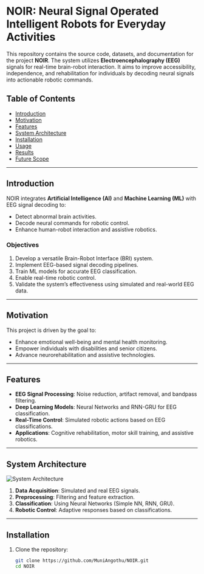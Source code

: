 # NOIR: Neural Signal Operated Intelligent Robots for Everyday Activities

This repository contains the source code, datasets, and documentation for the project **NOIR**. The system utilizes **Electroencephalography (EEG)** signals for real-time brain-robot interaction. It aims to improve accessibility, independence, and rehabilitation for individuals by decoding neural signals into actionable robotic commands.

## Table of Contents

- [Introduction](#introduction)
- [Motivation](#motivation)
- [Features](#features)
- [System Architecture](#system-architecture)
- [Installation](#installation)
- [Usage](#usage)
- [Results](#results)
- [Future Scope](#future-scope)


---

## Introduction

NOIR integrates **Artificial Intelligence (AI)** and **Machine Learning (ML)** with EEG signal decoding to:
- Detect abnormal brain activities.
- Decode neural commands for robotic control.
- Enhance human-robot interaction and assistive robotics.

### Objectives
1. Develop a versatile Brain-Robot Interface (BRI) system.
2. Implement EEG-based signal decoding pipelines.
3. Train ML models for accurate EEG classification.
4. Enable real-time robotic control.
5. Validate the system’s effectiveness using simulated and real-world EEG data.

---

## Motivation

This project is driven by the goal to:
- Enhance emotional well-being and mental health monitoring.
- Empower individuals with disabilities and senior citizens.
- Advance neurorehabilitation and assistive technologies.

---

## Features

- **EEG Signal Processing**: Noise reduction, artifact removal, and bandpass filtering.
- **Deep Learning Models**: Neural Networks and RNN-GRU for EEG classification.
- **Real-Time Control**: Simulated robotic actions based on EEG classifications.
- **Applications**: Cognitive rehabilitation, motor skill training, and assistive robotics.

---

## System Architecture

![System Architecture](path/to/system_architecture_diagram.png)

1. **Data Acquisition**: Simulated and real EEG signals.
2. **Preprocessing**: Filtering and feature extraction.
3. **Classification**: Using Neural Networks (Simple NN, RNN, GRU).
4. **Robotic Control**: Adaptive responses based on classifications.

---

## Installation

1. Clone the repository:
   ```bash
   git clone https://github.com/MuniAngothu/NOIR.git
   cd NOIR
